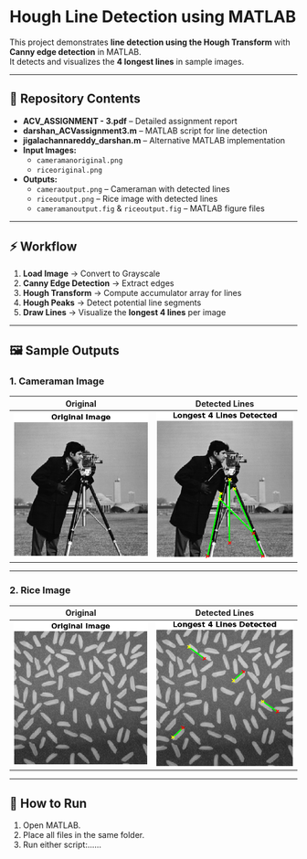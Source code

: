 # Hough Line Detection using MATLAB

This project demonstrates **line detection using the Hough Transform** with **Canny edge detection** in MATLAB.  
It detects and visualizes the **4 longest lines** in sample images.  


---

## 📂 Repository Contents

- **ACV_ASSIGNMENT - 3.pdf** – Detailed assignment report
- **darshan_ACVassignment3.m** – MATLAB script for line detection
- **jigalachannareddy_darshan.m** – Alternative MATLAB implementation
- **Input Images:**  
  - `cameramanoriginal.png`  
  - `riceoriginal.png`  
- **Outputs:**  
  - `cameraoutput.png` – Cameraman with detected lines  
  - `riceoutput.png` – Rice image with detected lines  
  - `cameramanoutput.fig` & `riceoutput.fig` – MATLAB figure files  

---

## ⚡ Workflow

1. **Load Image** → Convert to Grayscale  
2. **Canny Edge Detection** → Extract edges  
3. **Hough Transform** → Compute accumulator array for lines  
4. **Hough Peaks** → Detect potential line segments  
5. **Draw Lines** → Visualize the **longest 4 lines** per image

---

## 🖼️ Sample Outputs

### **1. Cameraman Image**

Original | Detected Lines
:-------------------------:|:-------------------------:
![Cameraman Original](cameramanoriginal.png) | ![Cameraman Output](cameraoutput.png)

---

### **2. Rice Image**

Original | Detected Lines
:-------------------------:|:-------------------------:
![Rice Original](riceoriginal.png) | ![Rice Output](riceoutput.png)

---

## 🚀 How to Run

1. Open MATLAB.  
2. Place all files in the same folder.  
3. Run either script:......
>>>>
```matlab  .....
